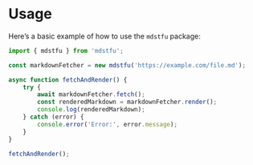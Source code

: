 # Usage

Here’s a basic example of how to use the `mdstfu` package:

```javascript
import { mdstfu } from 'mdstfu';

const markdownFetcher = new mdstfu('https://example.com/file.md');

async function fetchAndRender() {
    try {
        await markdownFetcher.fetch();
        const renderedMarkdown = markdownFetcher.render();
        console.log(renderedMarkdown);
    } catch (error) {
        console.error('Error:', error.message);
    }
}

fetchAndRender();
```
